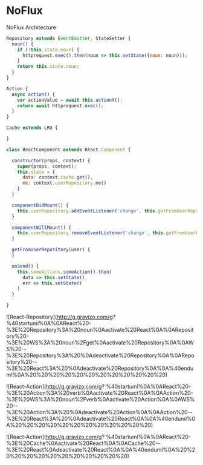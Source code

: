 # NoFlux
NoFlux Architecture

```javascript
Repository extends EventEmitter, StateSetter {
  noun() {
    if (!this.state.noun) {
      httprequest.exec().then(noun => this.setState({noun: noun}));
    }
    return this.state.noun;
  }
}

Action {
  async action() {
    var actionValue = await this.actionX();
    return await httprequest.exec();
  }
}

Cache extends LRU {

}

class ReactComponent extends React.Component {

  constructor(props, context) {
    super(props, context);
    this.state = {
      data: context.cache.get(),
      me: context.userRepository.me()
    }
  }

  componentDidMount() {
    this.userRepository.addEventListener('change', this.getFromUserRepository);
  }

  componentWillMount() {
    this.userRepository.removeEventListener('change', this.getFromUserRepository);
  }

  getFromUserRepository(user) {
  }

  onSend() {
    this.someActions.someAction().then(
      data => this.setState(),
      err => this.setState()
    )
  }

}
```


![React-Repository](http://g.gravizo.com/g?
%40startuml%0A%0AReact%20-%3E%20Repository%3A%20noun%0Aactivate%20React%0A%0ARepository%20-%3E%20WS%3A%20noun%2Fget%0Aactivate%20Repository%0A%0AWS%20--%3E%20Repository%3A%20%0Adeactivate%20Repository%0A%0ARepository%20--%3E%20React%3A%20%0Adeactivate%20Repository%0A%0A%40enduml%0A%20%20%20%20%20%20%20%20%20%20%20%20)

![React-Action](http://g.gravizo.com/g?
%40startuml%0A%0AReact%20-%3E%20Action%3A%20verb%0Aactivate%20React%0A%0AAction%20-%3E%20WS%3A%20noun%2Fverb%0Aactivate%20Action%0A%0AWS%20--%3E%20Action%3A%20%0Adeactivate%20Action%0A%0AAction%20--%3E%20React%3A%20%0Adeactivate%20React%0A%0A%40enduml%0A%20%20%20%20%20%20%20%20%20%20%20%20)

![React-Action](http://g.gravizo.com/g?
%40startuml%0A%0AReact%20-%3E%20Cache%0Aactivate%20React%0A%0ACache%20--%3E%20React%0Adeactivate%20React%0A%0A%40enduml%0A%20%20%20%20%20%20%20%20%20%20%20%20)


